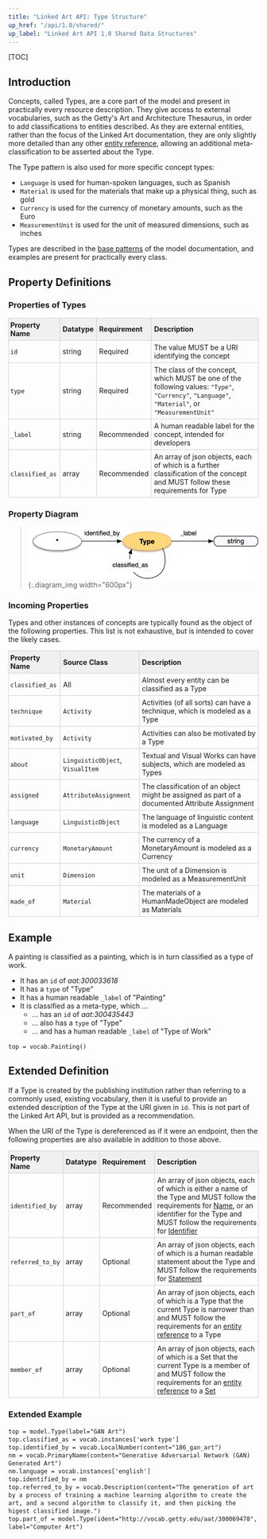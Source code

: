 ```yaml
---
title: "Linked Art API: Type Structure"
up_href: "/api/1.0/shared/"
up_label: "Linked Art API 1.0 Shared Data Structures"
---
```


<style>
th, td {
  padding: 5px 5px;
  text-align: left;
  border: 1px solid #D0D0D0; }
th { background: #F0F0F0; }
th:first-child, td:first-child { padding-left: 3px; }
th:last-child, td:last-child { padding-right: 3px; }
</style>

[TOC]

## Introduction

Concepts, called Types, are a core part of the model and present in practically every resource description. They give access to external vocabularies, such as the Getty's Art and Architecture Thesaurus, in order to add classifications to entities described. As they are external entities, rather than the focus of the Linked Art documentation, they are only slightly more detailed than any other [entity reference](../reference/), allowing an additional meta-classification to be asserted about the Type. 

The Type pattern is also used for more specific concept types:

* `Language` is used for human-spoken languages, such as Spanish
* `Material` is used for the materials that make up a physical thing, such as gold
* `Currency` is used for the currency of monetary amounts, such as the Euro
* `MeasurementUnit` is used for the unit of measured dimensions, such as inches

Types are described in the [base patterns](/model/base/#types-and-classifications) of the model documentation, and examples are present for practically every class.

## Property Definitions

### Properties of Types

| Property Name     | Datatype      | Requirement | Description | 
|-------------------|---------------|-------------|-------------|
| `id`              | string        | Required    | The value MUST be a URI identifying the concept |  
| `type`            | string        | Required    | The class of the concept, which MUST be one of the following values: `"Type"`, `"Currency"`, `"Language"`, `"Material"`, or `"MeasurementUnit"` |
| `_label`          | string        | Recommended | A human readable label for the concept, intended for developers |
| `classified_as`   | array         | Recommended | An array of json objects, each of which is a further classification of the concept and MUST follow these requirements for Type |

### Property Diagram

> ![diagram](type_properties.png){:.diagram_img width="600px"}

### Incoming Properties

Types and other instances of concepts are typically found as the object of the following properties.  This list is not exhaustive, but is intended to cover the likely cases.

| Property Name   | Source Class   | Description |
|-----------------|----------------|-------------|
| `classified_as` | All            | Almost every entity can be classified as a Type |
| `technique`     | `Activity`     | Activities (of all sorts) can have a technique, which is modeled as a Type |
| `motivated_by`  | `Activity`     | Activities can also be motivated by a Type |
| `about`         | `LinguisticObject`, `VisualItem` | Textual and Visual Works can have subjects, which are modeled as Types |
| `assigned`      | `AttributeAssignment` | The classification of an object might be assigned as part of a documented Attribute Assignment |
| `language`      | `LinguisticObject`    | The language of linguistic content is modeled as a Language |
| `currency`      | `MonetaryAmount`      | The currency of a MonetaryAmount is modeled as a Currency |
| `unit`          | `Dimension`           | The unit of a Dimension is modeled as a MeasurementUnit |
| `made_of`       | `Material`            | The materials of a HumanMadeObject are modeled as Materials | 


## Example

A painting is classified as a painting, which is in turn classified as a type of work.

* It has an `id` of _aat:300033618_
* It has a `type` of "Type"
* It has a human readable `_label` of "Painting"
* It is classified as a meta-type, which ...
  * ... has an `id` of _aat:300435443_
  * ... also has a `type` of "Type"
  * ... and has a human readable `_label` of "Type of Work"

```crom
top = vocab.Painting()
```


## Extended Definition

If a Type is created by the publishing institution rather than referring to a commonly used, existing vocabulary, then it is useful to provide an extended description of the Type at the URI given in `id`. This is not part of the Linked Art API, but is provided as a recommendation. 

When the URI of the Type is dereferenced as if it were an endpoint, then the following properties are also available in addition to those above.


| Property Name     | Datatype      | Requirement | Description | 
|-------------------|---------------|-------------|-------------|
| `identified_by`   | array         | Recommended | An array of json objects, each of which is either a name of the Type and MUST follow the requirements for [Name](../../shared/name/), or an identifier for the Type and MUST follow the requirements for [Identifier](../../shared/identifier/) |
| `referred_to_by`  | array         | Optional    | An array of json objects, each of which is a human readable statement about the Type and MUST follow the requirements for [Statement](../../shared/statement/) |
| `part_of`         | array         | Optional    | An array of json objects, each of which is a Type that the current Type is narrower than and MUST follow the requirements for an [entity reference](../../shared/reference/) to a Type |
| `member_of`       | array         | Optional    | An array of json objects, each of which is a Set that the current Type is a member of and MUST follow the requirements for an [entity reference](../../shared/reference/) to a [Set](../../endpoint/set/) |


### Extended Example

```crom
top = model.Type(label="GAN Art")
top.classified_as = vocab.instances['work type']
top.identified_by = vocab.LocalNumber(content="186_gan_art")
nm = vocab.PrimaryName(content="Generative Adversarial Network (GAN) Generated Art")
nm.language = vocab.instances['english']
top.identified_by = nm
top.referred_to_by = vocab.Description(content="The generation of art by a process of training a machine learning algorithm to create the art, and a second algorithm to classify it, and then picking the higest classified image.")
top.part_of = model.Type(ident="http://vocab.getty.edu/aat/300069478", label="Computer Art")
```
